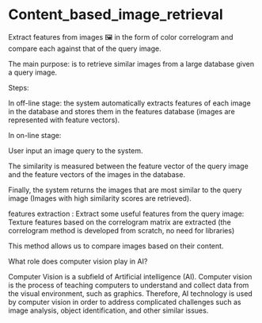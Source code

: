 # Content_based_image_retrieval
Extract features from images 🖼️ in the form of color correlogram and compare each against that of the query image.

The main purpose: is to retrieve similar images from a large database given a query image.  

Steps:  
  
In off-line stage: the system automatically extracts  features of each image in the database  and stores  them  in the features database (images are represented with feature vectors).  

In on-line stage:

User input an image query to the system.  

The similarity is measured between the feature vector of the query image and the feature vectors of the images in the database.  

Finally, the system returns the images that  are most similar to the query image (Images with high similarity scores are retrieved). 

features extraction : Extract some useful features from the query image: Texture features based on the correlogram matrix are extracted (the correlogram method is developed from scratch, no need for libraries) 

This method allows us to compare images based on their content. 

What role does computer vision play in AI? 

Computer Vision is a subfield of Artificial intelligence (AI). Computer vision is the process of teaching computers to understand and collect data from the visual environment, such as graphics. Therefore, AI technology is used by computer vision in order to address complicated challenges such as image analysis, object identification, and other similar issues. 
